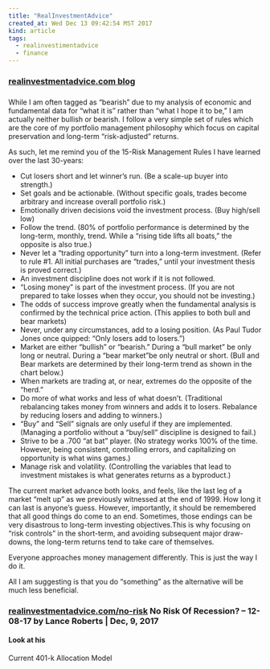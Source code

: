 ```yaml
---
title: "RealInvestmentAdvice"
created_at: Wed Dec 13 09:42:54 MST 2017
kind: article
tags:
  - realinvestimentadvice
  - finance
---
```


<h3>
  <a href="https://realinvestmentadvice.com/real-investment-daily/" target="_blank">realinvestmentadvice.com blog</a>
</h3>

<h3>
<a href="" target="_blank"></a>

</h3>

While I am often tagged as “bearish” due to my analysis of economic
and fundamental data for “what it is” rather than “what I hope it to
be,” I am actually neither bullish or bearish. I follow a very simple
set of rules which are the core of my portfolio management philosophy
which focus on capital preservation and long-term “risk-adjusted”
returns.

As such, let me remind you of the 15-Risk Management Rules I have learned
over the last 30-years:

<ul>
  <li>Cut losers short and let winner’s run. (Be a scale-up buyer into strength.)</li>
  <li>Set goals and be actionable. (Without specific goals, trades become arbitrary and increase overall portfolio risk.)</li>
  <li>Emotionally driven decisions void the investment process.  (Buy high/sell low)</li>
  <li>Follow the trend. (80% of portfolio performance is determined by the long-term, monthly, trend. While a “rising tide lifts all boats,” the opposite is also true.)</li>
  <li>Never let a “trading opportunity” turn into a long-term investment. (Refer to rule #1. All initial purchases are “trades,” until your investment thesis is proved correct.)</li>
  <li>An investment discipline does not work if it is not followed.</li>
  <li>“Losing money” is part of the investment process. (If you are not prepared to take losses when they occur, you should not be investing.)</li>
  <li>The odds of success improve greatly when the fundamental analysis is confirmed by the technical price action. (This applies to both bull and bear markets)</li>
  <li>Never, under any circumstances, add to a losing position. (As Paul Tudor Jones once quipped: “Only losers add to losers.”)</li>
  <li>Market are either “bullish” or “bearish.” During a “bull market” be only long or neutral. During a “bear market”be only neutral or short. (Bull and Bear markets are determined by their long-term trend as shown in the chart below.)</li>
  <li>When markets are trading at, or near, extremes do the opposite of the “herd.”</li>
  <li>Do more of what works and less of what doesn’t. (Traditional rebalancing takes money from winners and adds it to losers. Rebalance by reducing losers and adding to winners.)</li>
  <li>“Buy” and “Sell” signals are only useful if they are implemented. (Managing a portfolio without a “buy/sell” discipline is designed to fail.)</li>
  <li>Strive to be a .700 “at bat” player. (No strategy works 100% of the time. However, being consistent, controlling errors, and capitalizing on opportunity is what wins games.)</li>
  <li>Manage risk and volatility. (Controlling the variables that lead to investment mistakes is what generates returns as a byproduct.)</li>
</ul>

The current market advance both looks, and feels, like the last leg of a
market “melt up” as we previously witnessed at the end of 1999. How
long it can last is anyone’s guess. However, importantly, it should
be remembered that all good things do come to an end. Sometimes, those
endings can be very disastrous to long-term investing objectives.This
is why focusing on “risk controls” in the short-term, and avoiding
subsequent major draw-downs, the long-term returns tend to take care
of themselves.

Everyone approaches money management differently. This is just the way
I do it.

All I am suggesting is that you do “something” as the alternative
will be much less beneficial.

<h3>
  <a href="https://realinvestmentadvice.com/no-risk-of-recession-12-08-17/" target="_blank">realinvestmentadvice.com/no-risk</a>
  No Risk Of Recession? – 12-08-17 by Lance Roberts | Dec, 9, 2017
</h3>

<h4>Look at his</h4>

Current 401-k Allocation Model

<!--
html boilerplate
<a href="" target="_blank"></a>
<a name=""></a>
<img src="" width="400px">
<ul>
  <li></li>
</ul>
<pre>
</pre>
<p style="margin-bottom: 2em;"></p>
<hr style="border: 0; height: 3px; background: #333; background-image: linear-gradient(to right, #ccc, #333, #ccc);">
<pre><code>
</code></pre>
<math xmlns='http://www.w3.org/1998/Math/MathML' display='block'>
</math>
-->
